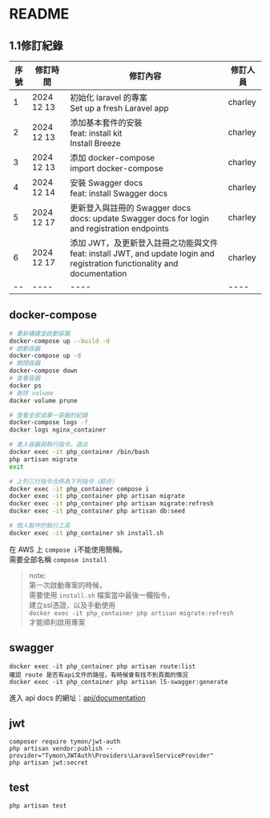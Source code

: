 # README

## 1.1修訂紀錄

|序號|修訂時間|修訂內容|修訂人員|
|----|----|----|----|
|1|2024 12 13|初始化 laravel 的專案<br>Set up a fresh Laravel app|charley|
|2|2024 12 13|添加基本套件的安裝<br>feat: install kit<br>Install Breeze|charley|
|3|2024 12 13|添加 docker-compose<br>import docker-compose|charley|
|4|2024 12 14|安裝 Swagger docs<br>feat: install Swagger docs|charley|
|5|2024 12 17|更新登入與註冊的 Swagger docs<br>docs: update Swagger docs for login and registration endpoints|charley|
|6|2024 12 17|添加 JWT，及更新登入註冊之功能與文件<br>feat: install JWT, and update login and registration functionality and documentation|charley|
|--|----|----|----|

## docker-compose

~~~bash
# 重新構建並啟動容器
docker-compose up --build -d
# 啟動容器
docker-compose up -d
# 關閉容器
docker-compose down
# 查看容器
docker ps
# 刪除 volume
docker volume prune

# 查看全部或單一容器的紀錄
docker-compose logs -f
docker logs nginx_container

# 進入容器與執行指令，退出
docker exec -it php_container /bin/bash
php artisan migrate
exit

# 上列三行指令合併為下列指令（綜合）
docker exec -it php_container compose i
docker exec -it php_container php artisan migrate
docker exec -it php_container php artisan migrate:refresh
docker exec -it php_container php artisan db:seed

# 個人製作的執行工具
docker exec -it php_container sh install.sh
~~~

在 AWS 上 `compose i`不能使用簡稱，  
需要全部名稱 `compose install`

> note:  
第一次啟動專案的時候，  
需要使用 `install.sh` 檔案當中最後一欄指令，  
建立ssl憑證，以及手動使用  
`docker exec -it php_container php artisan migrate:refresh`  
才能順利啟用專案

## swagger

~~~
docker exec -it php_container php artisan route:list
確認 route 是否有api文件的路徑，有時候會有找不到頁面的情況
docker exec -it php_container php artisan l5-swagger:generate
~~~
進入 api docs 的網址：[api/documentation](https://127.0.0.1/api/documentation)

## jwt

~~~
composer require tymon/jwt-auth
php artisan vendor:publish --provider="Tymon\JWTAuth\Providers\LaravelServiceProvider"
php artisan jwt:secret
~~~
## test

~~~
php artisan test
~~~

